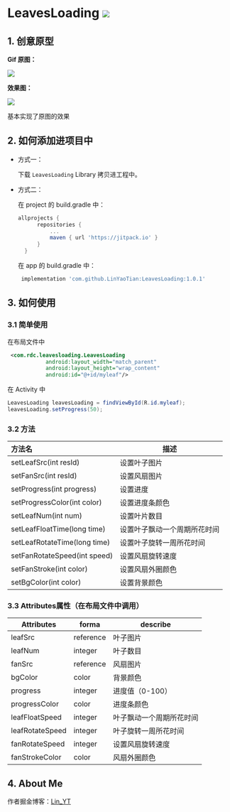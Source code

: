 # LeavesLoading [![](https://www.jitpack.io/v/LinYaoTian/LeavesLoading.svg)](https://www.jitpack.io/#LinYaoTian/LeavesLoading)

## 1. 创意原型

**Gif 原图：** 

![](https://github.com/LinYaoTian/TestLeavesLoading/blob/master/model.gif?raw=true)

**效果图：** 

![](https://user-gold-cdn.xitu.io/2019/2/1/168a7e1a7a996451?imageslime)

基本实现了原图的效果

## 2. 如何添加进项目中

- 方式一：

  下载 `LeavesLoading` Library 拷贝进工程中。

- 方式二：
  
  在 project 的 build.gradle 中：
  ```groovy
  allprojects {
		repositories {
			...
			maven { url 'https://jitpack.io' }
		}
	}
  ```
  在 app 的 build.gradle 中：
  ```groovy
   implementation 'com.github.LinYaoTian:LeavesLoading:1.0.1'
  ```

## 3. 如何使用

### 3.1 简单使用

在布局文件中

```xml
 <com.rdc.leavesloading.LeavesLoading
            android:layout_width="match_parent"
            android:layout_height="wrap_content"
            android:id="@+id/myleaf"/>
```

在 Activity 中

```java
LeavesLoading leavesLoading = findViewById(R.id.myleaf);
leavesLoading.setProgress(50);
```

### 3.2 方法

| 方法名                          | 描述             |
| :--------------------------- | -------------- |
| setLeafSrc(int resId)        | 设置叶子图片         |
| setFanSrc(int resId)         | 设置风扇图片         |
| setProgress(int progress)    | 设置进度           |
| setProgressColor(int color)  | 设置进度条颜色        |
| setLeafNum(int num)          | 设置叶片数目         |
| setLeafFloatTime(long time)  | 设置叶子飘动一个周期所花时间 |
| setLeafRotateTime(long time) | 设置叶子旋转一周所花时间   |
| setFanRotateSpeed(int speed) | 设置风扇旋转速度       |
| setFanStroke(int color)      | 设置风扇外圈颜色       |
| setBgColor(int color)        | 设置背景颜色         |

### 3.3 Attributes属性（在布局文件中调用）

| Attributes      | forma     | describe     |
| --------------- | --------- | ------------ |
| leafSrc         | reference | 叶子图片         |
| leafNum         | integer   | 叶子数目         |
| fanSrc          | reference | 风扇图片         |
| bgColor         | color     | 背景颜色         |
| progress        | integer   | 进度值（0-100）   |
| progressColor   | color     | 进度条颜色        |
| leafFloatSpeed  | integer   | 叶子飘动一个周期所花时间 |
| leafRotateSpeed | integer   | 叶子旋转一周所花时间   |
| fanRotateSpeed  | integer   | 设置风扇旋转速度     |
| fanStrokeColor  | color     | 风扇外圈颜色       |

## 4. About Me

作者掘金博客：[Lin_YT](https://juejin.im/user/59759b3e6fb9a06baf2ee47b)
